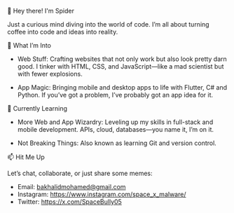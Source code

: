 👋 Hey there! I'm Spider

Just a curious mind diving into the world of code. I’m all about turning coffee into code and ideas into reality.

👀 What I’m Into

- Web Stuff: Crafting websites that not only work but also look pretty darn good. I tinker with HTML, CSS, and JavaScript—like a mad scientist but with fewer explosions.
  
- App Magic: Bringing mobile and desktop apps to life with Flutter, C# and Python. If you’ve got a problem, I’ve probably got an app idea for it.

 🌱 Currently Learning

- More Web and App Wizardry: Leveling up my skills in full-stack and mobile development. APIs, cloud, databases—you name it, I’m on it.
  
- Not Breaking Things: Also known as learning Git and version control.

📫 Hit Me Up

Let’s chat, collaborate, or just share some memes:

- Email: [bakhalidmohamed@gmail.com](mailto:bakhalidmohamed@gmail.com)
- Instagram: https://www.instagram.com/space_x_malware/
- Twitter: https://x.com/SpaceBully05

